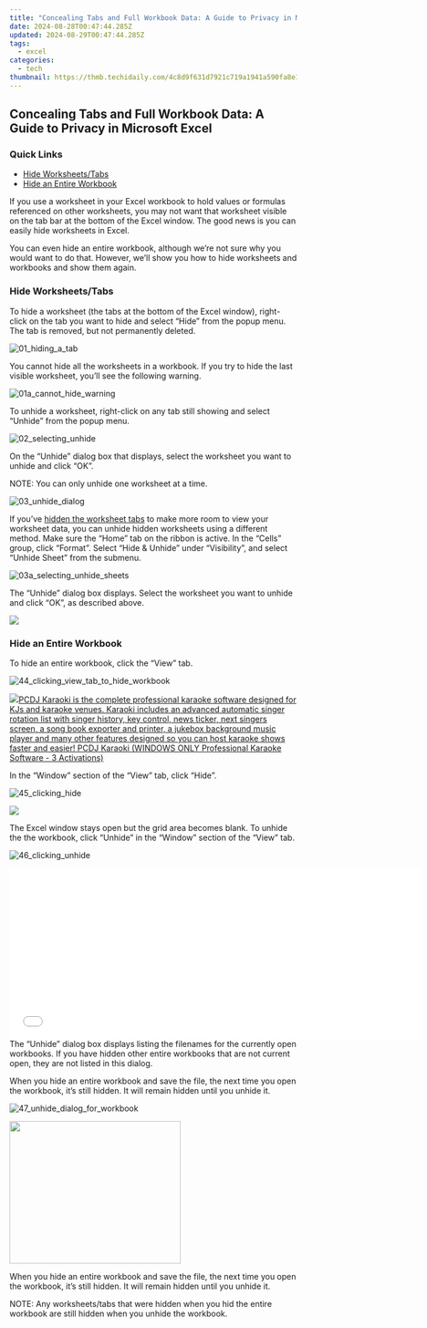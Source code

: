 ```yaml
---
title: "Concealing Tabs and Full Workbook Data: A Guide to Privacy in Microsoft Excel"
date: 2024-08-28T00:47:44.285Z
updated: 2024-08-29T00:47:44.285Z
tags:
  - excel
categories:
  - tech
thumbnail: https://thmb.techidaily.com/4c8d9f631d7921c719a1941a590fa8e1cb22a0616837cda48eb590a45fbdddeb.png
---
```


## Concealing Tabs and Full Workbook Data: A Guide to Privacy in Microsoft Excel

### Quick Links

* [Hide Worksheets/Tabs](https://youtube-web.techidaily.com/iral-video-tags-tips-for-popular-youtube-shorts-for-2024/)
* [Hide an Entire Workbook](https://tech-hub.techidaily.com/7-cybernetic-assistants-to-hone-your-prompt-proficiency/)

 If you use a worksheet in your Excel workbook to hold values or formulas referenced on other worksheets, you may not want that worksheet visible on the tab bar at the bottom of the Excel window. The good news is you can easily hide worksheets in Excel.

 You can even hide an entire workbook, although we’re not sure why you would want to do that. However, we’ll show you how to hide worksheets and workbooks and show them again.

###  Hide Worksheets/Tabs

 To hide a worksheet (the tabs at the bottom of the Excel window), right-click on the tab you want to hide and select “Hide” from the popup menu. The tab is removed, but not permanently deleted.

![01_hiding_a_tab](https://static1.howtogeekimages.com/wordpress/wp-content/uploads/2015/05/01_hiding_a_tab.png) 

 You cannot hide all the worksheets in a workbook. If you try to hide the last visible worksheet, you’ll see the following warning.

![01a_cannot_hide_warning](https://static1.howtogeekimages.com/wordpress/wp-content/uploads/2015/05/01a_cannot_hide_warning.png) 

 To unhide a worksheet, right-click on any tab still showing and select “Unhide” from the popup menu.

![02_selecting_unhide](https://static1.howtogeekimages.com/wordpress/wp-content/uploads/2015/05/02_selecting_unhide.png) 

 On the “Unhide” dialog box that displays, select the worksheet you want to unhide and click “OK”.

 NOTE: You can only unhide one worksheet at a time.

![03_unhide_dialog](https://static1.howtogeekimages.com/wordpress/wp-content/uploads/2015/05/03_unhide_dialog.png) 

 If you’ve [hidden the worksheet tabs](https://hardware-updates.techidaily.com/1723862666060-limited-time-offer-snag-the-cutting-edge-1amoelpmacbookprowithm3chip-for-500-less-prime-day-deal-awaits/) to make more room to view your worksheet data, you can unhide hidden worksheets using a different method. Make sure the “Home” tab on the ribbon is active. In the “Cells” group, click “Format”. Select “Hide & Unhide” under “Visibility”, and select “Unhide Sheet” from the submenu.

![03a_selecting_unhide_sheets](https://static1.howtogeekimages.com/wordpress/wp-content/uploads/2015/05/03a_selecting_unhide_sheets.png) 

 The “Unhide” dialog box displays. Select the worksheet you want to unhide and click “OK”, as described above.

<!-- affiliate ads begin -->
<a href="https://secure.2checkout.com/order/checkout.php?PRODS=2201613&QTY=1&AFFILIATE=108875&CART=1"><img src="https://www.macdvdripperpro.com/images/devices-3.png" border="0"></a>
<!-- affiliate ads end -->
###  Hide an Entire Workbook

 To hide an entire workbook, click the “View” tab.

![44_clicking_view_tab_to_hide_workbook](https://static1.howtogeekimages.com/wordpress/wp-content/uploads/2015/05/44_clicking_view_tab_to_hide_workbook.png) 

<!-- affiliate ads begin -->
<a href="https://shop.pcdj.com/order/checkout.php?PRODS=4698832&QTY=1&AFFILIATE=108875&CART=1"> <img src="https://secure.avangate.com/images/merchant/47f4b6321e9fd8e8f7326a6adc1a7c1e/products/karaoki-new-searchresultspane.jpg" border="0">PCDJ Karaoki is the complete professional karaoke software designed for KJs and karaoke venues. Karaoki includes an advanced automatic singer rotation list with singer history, key control, news ticker, next singers screen, a song book exporter and printer, a jukebox background music player and many other features designed so you can host karaoke shows faster and easier! 
 PCDJ Karaoki (WINDOWS ONLY Professional Karaoke Software - 3 Activations)</a>
<!-- affiliate ads end -->
 In the “Window” section of the “View” tab, click “Hide”.

![45_clicking_hide](https://static1.howtogeekimages.com/wordpress/wp-content/uploads/2015/05/45_clicking_hide.png) 

<!-- affiliate ads begin -->
<a href="https://store.nero.com/order/checkout.php?PRODS=22889392&QTY=1&AFFILIATE=108875&CART=1"><img src="http://webstatic.nero.com/nero2015-com-wAssets/img/affiliate/media/banner728-90eng.jpg" border="0"></a>
<!-- affiliate ads end -->
 The Excel window stays open but the grid area becomes blank. To unhide the the workbook, click “Unhide” in the “Window” section of the “View” tab.

![46_clicking_unhide](https://static1.howtogeekimages.com/wordpress/wp-content/uploads/2015/05/46_clicking_unhide.png) 

<!-- affiliate ads begin -->
<iframe id="iframe_672" src="//a.impactradius-go.com/gen-ad-code/5597632/1959812/17834/" width="720" height="300" scrolling="no" frameborder="0" marginheight="0" marginwidth="0"></iframe>
<!-- affiliate ads end -->
 The “Unhide” dialog box displays listing the filenames for the currently open workbooks. If you have hidden other entire workbooks that are not current open, they are not listed in this dialog.

 When you hide an entire workbook and save the file, the next time you open the workbook, it’s still hidden. It will remain hidden until you unhide it.

![47_unhide_dialog_for_workbook](https://static1.howtogeekimages.com/wordpress/wp-content/uploads/2015/05/47_unhide_dialog_for_workbook.png) 

<!-- affiliate ads begin -->
<a href="https://printrendy.pxf.io/c/5597632/1453719/17020" target="_top" id="1453719"><img src="//a.impactradius-go.com/display-ad/17020-1453719" border="0" alt="" width="300" height="250"/></a><img height="0" width="0" src="https://imp.pxf.io/i/5597632/1453719/17020" style="position:absolute;visibility:hidden;" border="0" />
<!-- affiliate ads end -->
 When you hide an entire workbook and save the file, the next time you open the workbook, it’s still hidden. It will remain hidden until you unhide it.

 NOTE: Any worksheets/tabs that were hidden when you hid the entire workbook are still hidden when you unhide the workbook.

<ins class="adsbygoogle"
     style="display:block"
     data-ad-format="autorelaxed"
     data-ad-client="ca-pub-7571918770474297"
     data-ad-slot="1223367746"></ins>



<ins class="adsbygoogle"
     style="display:block"
     data-ad-client="ca-pub-7571918770474297"
     data-ad-slot="8358498916"
     data-ad-format="auto"
     data-full-width-responsive="true"></ins>


